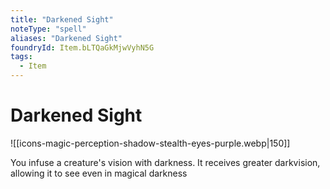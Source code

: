 ```yaml
---
title: "Darkened Sight"
noteType: "spell"
aliases: "Darkened Sight"
foundryId: Item.bLTQaGkMjwVyhN5G
tags:
  - Item
---
```


# Darkened Sight
![[icons-magic-perception-shadow-stealth-eyes-purple.webp|150]]

You infuse a creature's vision with darkness. It receives greater darkvision, allowing it to see even in magical darkness
